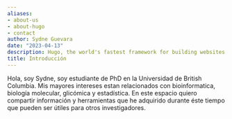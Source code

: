 ```yaml
---
aliases:
- about-us
- about-hugo
- contact
author: Sydne Guevara
date: "2023-04-13"
description: Hugo, the world's fastest framework for building websites
title: Introducción
---
```


Hola, soy Sydne, soy estudiante de PhD en la Universidad de British Columbia. Mis mayores intereses estan relacionados con bioinformatica, biología molecular, glicómica y estadística. En este espacio quiero compartir información y herramientas que he adquirido durante éste tiempo que pueden ser útiles para otros investigadores. 